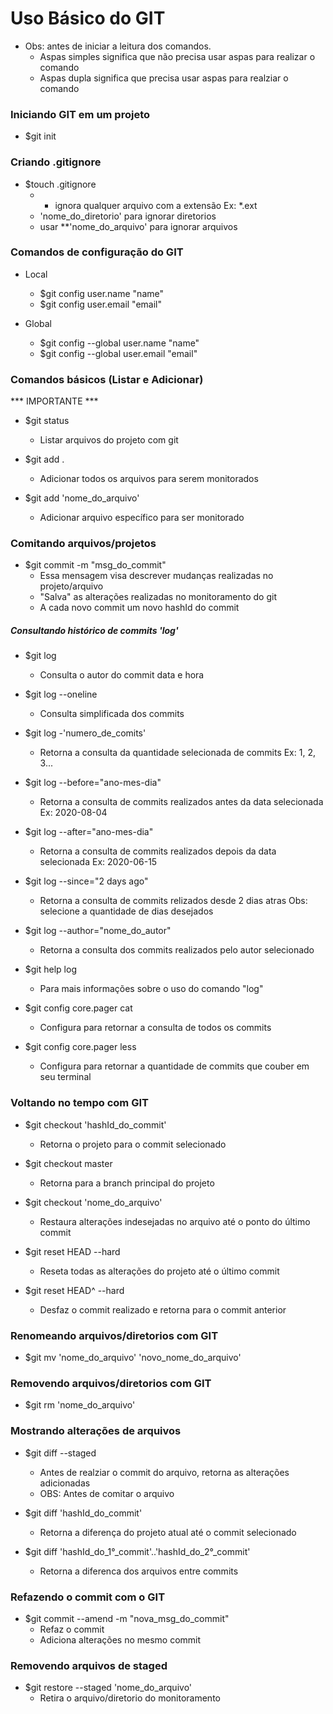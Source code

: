 # Uso Básico do GIT

- Obs: antes de iniciar a leitura dos comandos.
  - Aspas simples significa que não precisa usar aspas para realizar o comando
  - Aspas dupla significa que precisa usar aspas para realziar o comando

### Iniciando GIT em um projeto

- $git init

### Criando .gitignore

- $touch .gitignore
  - * ignora qualquer arquivo com a extensão Ex: *.ext
  - 'nome_do_diretorio' para ignorar diretorios
  - usar **'nome_do_arquivo' para ignorar arquivos

### Comandos de configuração do GIT

- Local
  - $git config user.name "name"
  - $git config user.email "email"

- Global
  - $git config --global user.name "name"
  - $git config --global user.email "email"

### Comandos básicos (Listar e Adicionar)

*** IMPORTANTE ***
- $git status
  - Listar arquivos do projeto com git

- $git add .
  - Adicionar todos os arquivos para serem monitorados
- $git add 'nome_do_arquivo'
  - Adicionar arquivo específico para ser monitorado

### Comitando arquivos/projetos

- $git commit -m "msg_do_commit"
  - Essa mensagem visa descrever mudanças realizadas no projeto/arquivo
  - "Salva" as alterações realizadas no monitoramento do git
  - A cada novo commit um novo hashId do commit

##### Consultando histórico de commits 'log'

- $git log
  - Consulta o autor do commit data e hora

- $git log --oneline
  - Consulta simplificada dos commits

- $git log -'numero_de_comits'
  - Retorna a consulta da quantidade selecionada de commits Ex: 1, 2, 3...

- $git log --before="ano-mes-dia"
  - Retorna a consulta de commits realizados antes da data selecionada Ex: 2020-08-04

- $git log --after="ano-mes-dia"
  - Retorna a consulta de commits realizados depois da data selecionada Ex: 2020-06-15

- $git log --since="2 days ago"
  - Retorna a consulta de commits relizados desde 2 dias atras Obs: selecione a quantidade de dias desejados

- $git log --author="nome_do_autor"
  - Retorna a consulta dos commits realizados pelo autor selecionado

- $git help log
  - Para mais informações sobre o uso do comando "log"

- $git config core.pager cat
  - Configura para retornar a consulta de todos os commits
- $git config core.pager less
  - Configura para retornar a quantidade de commits que couber em seu terminal

### Voltando no tempo com GIT

- $git checkout 'hashId_do_commit'
  - Retorna o projeto para o commit selecionado

- $git checkout master
  - Retorna para a branch principal do projeto

- $git checkout 'nome_do_arquivo'
  - Restaura alterações indesejadas no arquivo até o ponto do último commit

- $git reset HEAD --hard
  - Reseta todas as alterações do projeto até o último commit

- $git reset HEAD^ --hard
  - Desfaz o commit realizado e retorna para o commit anterior

### Renomeando arquivos/diretorios com GIT

- $git mv 'nome_do_arquivo' 'novo_nome_do_arquivo'

### Removendo arquivos/diretorios com GIT

- $git rm 'nome_do_arquivo'

### Mostrando alterações de arquivos

- $git diff --staged
  - Antes de realziar o commit do arquivo, retorna as alterações adicionadas
  - OBS: Antes de comitar o arquivo

- $git diff 'hashId_do_commit'
  - Retorna a diferença do projeto atual até o commit selecionado

- $git diff 'hashId_do_1°_commit'..'hashId_do_2°_commit'
  - Retorna a diferenca dos arquivos entre commits

### Refazendo o commit com o GIT

- $git commit --amend -m "nova_msg_do_commit"
  - Refaz o commit
  - Adiciona alterações no mesmo commit

### Removendo arquivos de staged

- $git restore --staged 'nome_do_arquivo'
  - Retira o arquivo/diretorio do monitoramento
